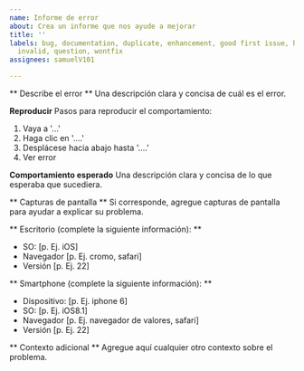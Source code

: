 ```yaml
---
name: Informe de error
about: Crea un informe que nos ayude a mejorar
title: ''
labels: bug, documentation, duplicate, enhancement, good first issue, help wanted,
  invalid, question, wontfix
assignees: samuelV101

---
```


** Describe el error **
Una descripción clara y concisa de cuál es el error.

**Reproducir**
Pasos para reproducir el comportamiento:
1. Vaya a '...'
2. Haga clic en '....'
3. Desplácese hacia abajo hasta '....'
4. Ver error

**Comportamiento esperado**
Una descripción clara y concisa de lo que esperaba que sucediera.

** Capturas de pantalla **
Si corresponde, agregue capturas de pantalla para ayudar a explicar su problema.

** Escritorio (complete la siguiente información): **
  - SO: [p. Ej. iOS]
  - Navegador [p. Ej. cromo, safari]
  - Versión [p. Ej. 22]

** Smartphone (complete la siguiente información): **
  - Dispositivo: [p. Ej. iphone 6]
  - SO: [p. Ej. iOS8.1]
  - Navegador [p. Ej. navegador de valores, safari]
  - Versión [p. Ej. 22]

** Contexto adicional **
Agregue aquí cualquier otro contexto sobre el problema.
